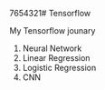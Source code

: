 7654321# Tensorflow

My Tensorflow jounary
  1. Neural Network
  2. Linear Regression
  3. Logistic Regression
  4. CNN
